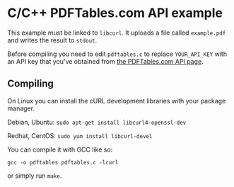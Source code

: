 # C/C++ PDFTables.com API example

This example must be linked to `libcurl`. It uploads a file called
`example.pdf` and writes the result to `stdout`.

Before compiling you need to edit `pdftables.c` to replace
`YOUR_API_KEY` with an API key that you've obtained from [the
PDFTables.com API page](https://pdftables.com/API).

## Compiling

On Linux you can install the cURL development libraries with your
package manager.

Debian, Ubuntu: `sudo apt-get install libcurl4-openssl-dev`

Redhat, CentOS: `sudo yum install libcurl-devel`

You can compile it with GCC like so:

`gcc -o pdftables pdftables.c -lcurl`

or simply run `make`.
